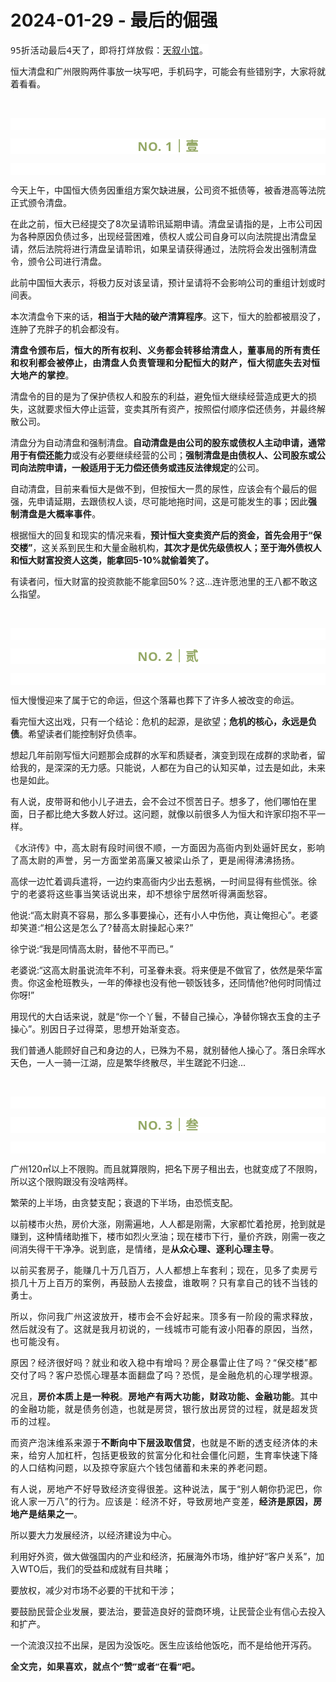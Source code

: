 # 2024-01-29 - 最后的倔强

<p style="visibility: visible;"><span style="outline: 0px;font-family: system-ui, -apple-system, BlinkMacSystemFont, &quot;Helvetica Neue&quot;, &quot;PingFang SC&quot;, &quot;Hiragino Sans GB&quot;, &quot;Microsoft YaHei UI&quot;, &quot;Microsoft YaHei&quot;, Arial, sans-serif;letter-spacing: 0.544px;text-wrap: wrap;background-color: rgb(255, 255, 255);visibility: visible;">95折活动最后4天了，即将打烊放假：</span><a class="weapp_text_link wx_tap_link js_wx_tap_highlight" data-miniprogram-appid="wx2e9d304ca0c18079" data-miniprogram-path="pages/tab/one/index" data-miniprogram-applink="" data-miniprogram-nickname="天叙小馆" data-miniprogram-type="text" data-miniprogram-servicetype="" style="padding-right: 0px;padding-left: 0px;outline: 0px;color: var(--weui-LINK);cursor: pointer;font-family: system-ui, -apple-system, BlinkMacSystemFont, &quot;Helvetica Neue&quot;, &quot;PingFang SC&quot;, &quot;Hiragino Sans GB&quot;, &quot;Microsoft YaHei UI&quot;, &quot;Microsoft YaHei&quot;, Arial, sans-serif;letter-spacing: 0.544px;text-wrap: wrap;background-color: rgb(255, 255, 255);visibility: visible;" href="">天叙小馆</a><span style="outline: 0px;font-family: system-ui, -apple-system, BlinkMacSystemFont, &quot;Helvetica Neue&quot;, &quot;PingFang SC&quot;, &quot;Hiragino Sans GB&quot;, &quot;Microsoft YaHei UI&quot;, &quot;Microsoft YaHei&quot;, Arial, sans-serif;letter-spacing: 0.544px;text-wrap: wrap;background-color: rgb(255, 255, 255);visibility: visible;">。</span></p><p style="visibility: visible;">恒大清盘和广州限购两件事放一块写吧，手机码字，可能会有些错别字，大家将就着看看。<br style="visibility: visible;"></p><p style="visibility: visible;"><br style="visibility: visible;"></p><p style="outline: 0px;font-family: system-ui, -apple-system, BlinkMacSystemFont, &quot;Helvetica Neue&quot;, &quot;PingFang SC&quot;, &quot;Hiragino Sans GB&quot;, &quot;Microsoft YaHei UI&quot;, &quot;Microsoft YaHei&quot;, Arial, sans-serif;letter-spacing: 0.544px;text-wrap: wrap;background-color: rgb(255, 255, 255);visibility: visible;"><br style="outline: 0px;visibility: visible;"></p><p style="outline: 0px;letter-spacing: 0.544px;text-wrap: wrap;color: rgb(34, 34, 34);font-family: -apple-system-font, system-ui, &quot;Helvetica Neue&quot;, &quot;PingFang SC&quot;, &quot;Hiragino Sans GB&quot;, &quot;Microsoft YaHei UI&quot;, &quot;Microsoft YaHei&quot;, Arial, sans-serif;background-color: rgb(255, 255, 255);text-align: center;visibility: visible;"><span style="outline: 0px;font-weight: bold;line-height: 25px;color: rgb(149, 169, 103);font-size: 20px;visibility: visible;">NO. 1｜壹</span></p><p style="outline: 0px;letter-spacing: 0.544px;text-wrap: wrap;color: rgb(34, 34, 34);font-family: -apple-system-font, system-ui, &quot;Helvetica Neue&quot;, &quot;PingFang SC&quot;, &quot;Hiragino Sans GB&quot;, &quot;Microsoft YaHei UI&quot;, &quot;Microsoft YaHei&quot;, Arial, sans-serif;background-color: rgb(255, 255, 255);text-align: center;visibility: visible;"><br style="outline: 0px;visibility: visible;"></p><p style="visibility: visible;">今天上午，中国恒大债务因重组方案欠缺进展，公司资不抵债等，被香港高等法院正式颁令清盘。<br style="visibility: visible;"></p><p style="visibility: visible;">在此之前，恒大已经提交了8次呈请聆讯延期申请。清盘呈请指的是，上市公司因为各种原因负债过多，出现经营困难，债权人或公司自身可以向法院提出清盘呈请，然后法院将进行清盘呈请聆讯，如果呈请获得通过，法院将会发出强制清盘令，颁令公司进行清盘。<span style="letter-spacing: 0.578px; font-size: var(--articleFontsize); visibility: visible;"></span></p><p style="visibility: visible;">此前中国恒大表示，将极力反对该呈请，预计呈请将不会影响公司的重组计划或时间表。</p><p style="visibility: visible;">本次清盘令下来的话，<strong style="visibility: visible;">相当于大陆的破产清算程序</strong>。这下，恒大的脸都被扇没了，连肿了充胖子的机会都没有。</p><p style="visibility: visible;"><strong style="letter-spacing: 0.578px; text-wrap: wrap; visibility: visible;"><span style="letter-spacing: 0.578px; visibility: visible;">清盘令</span><span style="letter-spacing: 0.578px; visibility: visible;">颁布后，</span><span style="letter-spacing: 0.578px; visibility: visible;">恒大</span><span style="letter-spacing: 0.578px; visibility: visible;">的所有权利、义务都会转移给清盘人，董事局的所有责任和权利都会被停止，由清盘人负责管理和分配恒大的财产，恒大彻底失去对恒大地产的掌控</span></strong><span style="text-wrap: wrap; letter-spacing: 0.578px; visibility: visible;">。</span></p><p style="visibility: visible;">清盘令的目的是为了保护债权人和股东的利益，避免恒大继续经营造成更大的损失，这就要求恒大停止运营，变卖其所有资产，按照偿付顺序偿还债务，并最终解散公司。<span style="font-size: var(--articleFontsize); letter-spacing: 0.034em; visibility: visible;"></span></p><p style="visibility: visible;">清盘分为自动清盘和强制清盘。<strong style="visibility: visible;">自动清盘是由公司的股东或债权人主动申请，通常用于有偿还能力</strong>或没有必要继续经营的公司；<strong style="visibility: visible;">强制清盘是由债权人、公司股东或公司向法院申请，一般适用于无力偿还债务或违反法律规定</strong>的公司。</p><p style="visibility: visible;">自动清盘，目前来看恒大是做不到，但按恒大一贯的尿性，应该会有个最后的倔强，先申请延期，去跟债权人谈，尽可能地拖时间，这是可能发生的事；因此<strong style="visibility: visible;"><span style="font-size: var(--articleFontsize); letter-spacing: 0.034em; visibility: visible;">强制清盘是大概率事件</span></strong><span style="font-size: var(--articleFontsize); letter-spacing: 0.034em; visibility: visible;">。</span></p><p style="visibility: visible;">根据恒大的回复和现实的情况来看，<strong style="visibility: visible;">预计</strong><strong style="visibility: visible;">恒大变卖资产后的资金，</strong><strong style="visibility: visible;">首先会用于“保交楼”</strong>，这关系到民生和大量金融机构，<strong style="visibility: visible;">其次才是优先级债权人；至于海外债权人和恒大财富投资人这类，能拿回5-10%就偷着笑了。</strong><br></p><p>有读者问，恒大财富的投资款能不能拿回50%？这...连许愿池里的王八都不敢这么指望。</p><p><br></p><p style="outline: 0px;font-family: system-ui, -apple-system, BlinkMacSystemFont, &quot;Helvetica Neue&quot;, &quot;PingFang SC&quot;, &quot;Hiragino Sans GB&quot;, &quot;Microsoft YaHei UI&quot;, &quot;Microsoft YaHei&quot;, Arial, sans-serif;letter-spacing: 0.544px;text-wrap: wrap;background-color: rgb(255, 255, 255);visibility: visible;"><br style="outline: 0px;visibility: visible;"></p><p style="outline: 0px;letter-spacing: 0.544px;text-wrap: wrap;color: rgb(34, 34, 34);font-family: -apple-system-font, system-ui, &quot;Helvetica Neue&quot;, &quot;PingFang SC&quot;, &quot;Hiragino Sans GB&quot;, &quot;Microsoft YaHei UI&quot;, &quot;Microsoft YaHei&quot;, Arial, sans-serif;background-color: rgb(255, 255, 255);text-align: center;visibility: visible;"><span style="outline: 0px;font-weight: bold;line-height: 25px;color: rgb(149, 169, 103);font-size: 20px;visibility: visible;">NO. 2｜贰</span></p><p style="outline: 0px;letter-spacing: 0.544px;text-wrap: wrap;color: rgb(34, 34, 34);font-family: -apple-system-font, system-ui, &quot;Helvetica Neue&quot;, &quot;PingFang SC&quot;, &quot;Hiragino Sans GB&quot;, &quot;Microsoft YaHei UI&quot;, &quot;Microsoft YaHei&quot;, Arial, sans-serif;background-color: rgb(255, 255, 255);text-align: center;visibility: visible;"><br style="outline: 0px;visibility: visible;"></p><p>恒大慢慢迎来了属于它的命运，但这个落幕也葬下了许多人被改变的命运。<br></p><p>看完恒大这出戏，只有一个结论：危机的起源，是欲望；<strong>危机的核心，永远是负债</strong>。希望读者们能控制好负债率。</p><p>想起几年前刚写恒大问题那会成群的水军和质疑者，演变到现在成群的求助者，留给我的，是深深的无力感。只能说，人都在为自己的认知买单，过去是如此，未来也是如此。<br></p><p>有人说，皮带哥和他小儿子进去，会不会过不惯苦日子。想多了，他们哪怕在里面，日子都比绝大多数人好过。这问题，就像以前很多人为恒大和许家印抱不平一样。<br></p><p>《水浒传》中，<span style="font-size: var(--articleFontsize);letter-spacing: 0.034em;">高太尉有段时间很不顺，一方面因为高衙内到处逼奸民女，影响了高太尉的声誉，另一方面堂弟高廉又被梁山杀了，更是闹得沸沸扬扬。</span></p><p>高俅一边忙着调兵遣将，一边约束高衙内少出去惹祸，一时间显得有些慌张。<span style="font-size: var(--articleFontsize);letter-spacing: 0.034em;">徐宁</span><span style="font-size: var(--articleFontsize);letter-spacing: 0.034em;">的老婆将这些事当笑话说出来，却不想徐宁居然听得满面愁容。</span></p><p>他说:“高太尉真不容易，那么多事要操心，还有小人中伤他，真让俺担心”。<span style="font-size: var(--articleFontsize);letter-spacing: 0.034em;">老婆却笑道:“相公这是怎么了?替高太尉操起心来?”</span></p><p>徐宁说:“我是同情高太尉，替他不平而已。”</p><p>老婆说:“这高太尉虽说流年不利，可圣眷未衰。将来便是不做官了，依然是荣华富贵。你这金枪班教头，一年的俸禄也没有他一顿饭钱多，还同情他?他何时同情过你呀!”</p><p>用现代的大白话来说，就是“你一个丫鬟，不替自己操心，净替你锦衣玉食的主子操心”。<span style="font-size: var(--articleFontsize);letter-spacing: 0.034em;">别因</span><span style="font-size: var(--articleFontsize);letter-spacing: 0.034em;">日子过得菜，思想开始</span><span style="font-size: var(--articleFontsize);letter-spacing: 0.034em;">渐</span><span style="font-size: var(--articleFontsize);letter-spacing: 0.034em;">变态。</span></p><p>我们普通人能顾好自己和身边的人，已殊为不易，就别替他人操心了。落日余晖水天色，一人一骑一江湖，应是繁华终散尽，半生蹉跎不归途...</p><p><br></p><p style="outline: 0px;font-family: system-ui, -apple-system, BlinkMacSystemFont, &quot;Helvetica Neue&quot;, &quot;PingFang SC&quot;, &quot;Hiragino Sans GB&quot;, &quot;Microsoft YaHei UI&quot;, &quot;Microsoft YaHei&quot;, Arial, sans-serif;letter-spacing: 0.544px;text-wrap: wrap;background-color: rgb(255, 255, 255);visibility: visible;"><br style="outline: 0px;visibility: visible;"></p><p style="outline: 0px;letter-spacing: 0.544px;text-wrap: wrap;color: rgb(34, 34, 34);font-family: -apple-system-font, system-ui, &quot;Helvetica Neue&quot;, &quot;PingFang SC&quot;, &quot;Hiragino Sans GB&quot;, &quot;Microsoft YaHei UI&quot;, &quot;Microsoft YaHei&quot;, Arial, sans-serif;background-color: rgb(255, 255, 255);text-align: center;visibility: visible;"><span style="outline: 0px;font-weight: bold;line-height: 25px;color: rgb(149, 169, 103);font-size: 20px;visibility: visible;">NO. 3｜叁</span></p><p style="outline: 0px;letter-spacing: 0.544px;text-wrap: wrap;color: rgb(34, 34, 34);font-family: -apple-system-font, system-ui, &quot;Helvetica Neue&quot;, &quot;PingFang SC&quot;, &quot;Hiragino Sans GB&quot;, &quot;Microsoft YaHei UI&quot;, &quot;Microsoft YaHei&quot;, Arial, sans-serif;background-color: rgb(255, 255, 255);text-align: center;visibility: visible;"><br style="outline: 0px;visibility: visible;"></p><p>广州120㎡以上不限购。而且就算限购，把名下房子租出去，也就变成了不限购，所以这个限购跟没有没啥两样。<br></p><p>繁荣的上半场，由贪婪支配；衰退的下半场，由恐慌支配。</p><p>以前楼市火热，房价大涨，刚需遍地，人人都是刚需，大家都忙着抢房，抢到就是赚到，这种情绪助推下，楼市如烈火烹油；现在楼市下行，量价齐跌，刚需一夜之间消失得干干净净。<span style="font-size: var(--articleFontsize);letter-spacing: 0.034em;">说到底，是情绪，是<strong>从众心理、逐利心理主导</strong>。</span></p><p><span style="font-size: var(--articleFontsize);letter-spacing: 0.034em;">以前买套房子，能赚几十万几百万，人人都想上车套利；现在，见多了卖房亏损几十万上百万的案例，再鼓励人去接盘，谁敢啊？只有拿自己的钱不当钱的勇士。</span></p><p><span style="font-size: var(--articleFontsize);letter-spacing: 0.034em;"></span><span style="font-size: var(--articleFontsize);letter-spacing: 0.034em;">所以，你问我广州这波放开，楼市会不会好起来。顶多有一阶段的需求释放，然后就没有了。这就是我月初说的，一线城市可能有波小阳春的原因，当然，也可能没有。</span></p><p><span style="font-size: var(--articleFontsize);letter-spacing: 0.034em;">原因？经济很好吗？就业和收入稳中有增吗？房企暴雷止住了吗？“保交楼”都交付了吗？客户恐慌心理基本面翻盘了吗？恐慌，是金融危机的心理学根源。</span></p><p><span style="font-size: var(--articleFontsize);letter-spacing: 0.034em;">况且，<strong>房价本质上是一种税</strong>。<strong>房地产有两大功能，财政功能、金融功能</strong>。其中的金融功能，就是债务创造，也就是房贷，银行放出房贷的过程，就是超发货币的过程。</span></p><p><span style="font-size: var(--articleFontsize);letter-spacing: 0.034em;">而资产泡沫维系来源于<strong>不断向中下层汲取信贷</strong>，也就是不断的透支经济体的未来，给穷人加杠杆，包括更极致的贫富分化和社会僵化问题，生育率快速下降的人口结构问题，以及掠夺家庭六个钱包储蓄和未来的养老问题。</span></p><p><span style="font-size: var(--articleFontsize);letter-spacing: 0.034em;">有人说，房地产不好导致经济变得很差。这种说法，属于“别人朝你扔泥巴，你讹人家一万八”的行为。应该是：经济不好，导致房地产变差，<strong>经济是原因，房地产是结果之一</strong>。</span></p><p>所以要大力发展经济，以经济建设为中心。</p><p>利用好外资，做大做强国内的产业和经济，拓展海外市场，维护好“客户关系”，加入WTO后，我们的受益和成就有目共睹；</p><p>要放权，减少对市场不必要的干扰和干涉；</p><p>要鼓励民营企业发展，要法治，要营造良好的营商环境，让民营企业有信心去投入和扩产。<br></p><p>一个流浪汉拉不出屎，是因为没饭吃。医生应该给他饭吃，而不是给他开泻药。</p><p style="margin-bottom: 0px;"><strong style="outline: 0px;font-family: system-ui, -apple-system, BlinkMacSystemFont, &quot;Helvetica Neue&quot;, &quot;PingFang SC&quot;, &quot;Hiragino Sans GB&quot;, &quot;Microsoft YaHei UI&quot;, &quot;Microsoft YaHei&quot;, Arial, sans-serif;letter-spacing: 0.544px;text-wrap: wrap;background-color: rgb(255, 255, 255);color: rgb(34, 34, 34);font-size: 16px;"><span style="outline: 0px;font-size: 14px;">全文完，如果喜欢，就点个“赞”或者“在看”吧。</span></strong></p><p style="display: none;"><mp-style-type data-value="3"></mp-style-type></p>